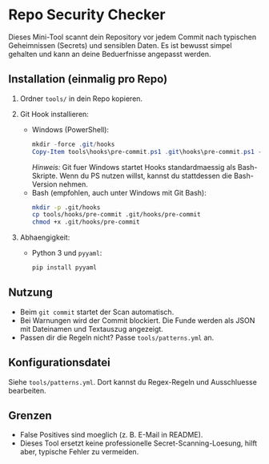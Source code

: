 # Repo Security Checker

Dieses Mini-Tool scannt dein Repository vor jedem Commit nach typischen Geheimnissen (Secrets) und sensiblen Daten.
Es ist bewusst simpel gehalten und kann an deine Beduerfnisse angepasst werden.

## Installation (einmalig pro Repo)
1) Ordner `tools/` in dein Repo kopieren.
2) Git Hook installieren:
   - Windows (PowerShell):
     ```powershell
     mkdir -force .git/hooks
     Copy-Item tools\hooks\pre-commit.ps1 .git\hooks\pre-commit.ps1 -Force
     ```
     *Hinweis:* Git fuer Windows startet Hooks standardmaessig als Bash-Skripte. Wenn du PS nutzen willst, kannst du stattdessen die Bash-Version nehmen.
   - Bash (empfohlen, auch unter Windows mit Git Bash):
     ```bash
     mkdir -p .git/hooks
     cp tools/hooks/pre-commit .git/hooks/pre-commit
     chmod +x .git/hooks/pre-commit
     ```

3) Abhaengigkeit:
   - Python 3 und `pyyaml`:
     ```bash
     pip install pyyaml
     ```

## Nutzung
- Beim `git commit` startet der Scan automatisch.
- Bei Warnungen wird der Commit blockiert. Die Funde werden als JSON mit Dateinamen und Textauszug angezeigt.
- Passen dir die Regeln nicht? Passe `tools/patterns.yml` an.

## Konfigurationsdatei
Siehe `tools/patterns.yml`. Dort kannst du Regex-Regeln und Ausschluesse bearbeiten.

## Grenzen
- False Positives sind moeglich (z. B. E-Mail in README).
- Dieses Tool ersetzt keine professionelle Secret-Scanning-Loesung, hilft aber, typische Fehler zu vermeiden.
